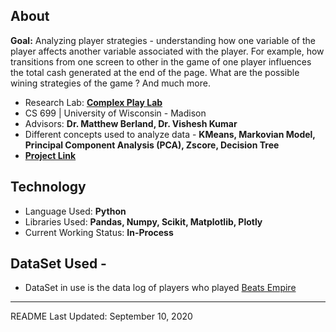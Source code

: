## About
**Goal:** Analyzing player strategies - understanding how one variable of the player affects another variable associated with the player. For example, how transitions from one screen to other in the game of one player influences the total cash generated at the end of the page. What are the possible wining strategies of the game ? And much more.

- Research Lab: [**Complex Play Lab**](https://complexplay.org)
- CS 699 | University of Wisconsin - Madison
- Advisors: **Dr. Matthew Berland, Dr. Vishesh Kumar**
- Different concepts used to analyze data - **KMeans, Markovian Model, Principal Component Analysis (PCA), Zscore, Decision Tree** 
- [**Project Link**](https://colab.research.google.com/drive/1JqZ_Wk_Ki-TXrfbPK4JPut0oRHc5XUnS?usp=sharing)

## Technology 
- Language Used: **Python**
- Libraries Used: **Pandas, Numpy, Scikit, Matplotlib, Plotly**
- Current Working Status: **In-Process**



## DataSet Used - 
- DataSet in use is the data log of players who played [Beats Empire](https://info.beatsempire.org) 

---
README Last Updated: September 10, 2020
